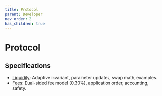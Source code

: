 ```yaml
---
title: Protocol
parent: Developer
nav_order: 2
has_children: true
---
```


# Protocol

## Specifications
- [Liquidity](./liquidity.md): Adaptive invariant, parameter updates, swap math, examples.
- [Fees](./fee.md): Dual-sided fee model (0.30%), application order, accounting, safety.

